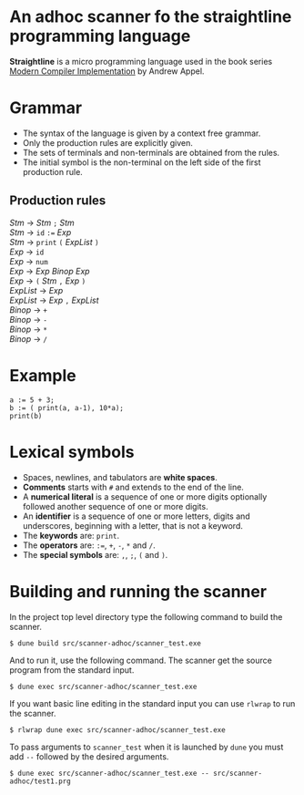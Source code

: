 # An adhoc scanner fo the straightline programming language

**Straightline** is a micro programming language used in the book series [Modern Compiler Implementation](http://www.cs.princeton.edu/~appel/modern/) by Andrew Appel.

# Grammar

- The syntax of the language is given by a context free grammar.
- Only the production rules are explicitly given.
- The sets of terminals and non-terminals are obtained from the rules.
- The initial symbol is the non-terminal on the left side of the first production rule.

## Production rules

_Stm_ → _Stm_ `;` _Stm_  
_Stm_ → `id` `:=` _Exp_  
_Stm_ → `print` `(` _ExpList_ `)`  
_Exp_ → `id`  
_Exp_ → `num`  
_Exp_ → _Exp_ _Binop_ _Exp_  
_Exp_ → `(` _Stm_ `,` _Exp_ `)`  
_ExpList_ → _Exp_  
_ExpList_ → _Exp_ `,` _ExpList_  
_Binop_ → `+`  
_Binop_ → `-`  
_Binop_ → `*`  
_Binop_ → `/`  

# Example

```
a := 5 + 3;
b := ( print(a, a-1), 10*a);
print(b)

```

# Lexical symbols

- Spaces, newlines, and tabulators are **white spaces**.
- **Comments** starts with `#` and extends to the end of the line.
- A **numerical literal** is a sequence of one or more digits optionally followed another sequence of one or more digits.
- An **identifier** is a sequence of one or more letters, digits and underscores, beginning with a letter, that is not a keyword.
- The **keywords** are: `print`.
- The **operators** are: `:=`, `+`, `-`, `*` and `/`.
- The **special symbols** are: `,`, `;`, `(` and `)`.

# Building and running the scanner

In the project top level directory type the following command to build the scanner.

```
$ dune build src/scanner-adhoc/scanner_test.exe
```

And to run it, use the following command. The scanner get the source program from the standard input.

```
$ dune exec src/scanner-adhoc/scanner_test.exe
```

If you want basic line editing in the standard input you can use `rlwrap` to run the scanner.

```
$ rlwrap dune exec src/scanner-adhoc/scanner_test.exe
```

To pass arguments to `scanner_test` when it is launched by `dune` you must add `--` followed by the desired arguments.

```
$ dune exec src/scanner-adhoc/scanner_test.exe -- src/scanner-adhoc/test1.prg
```
